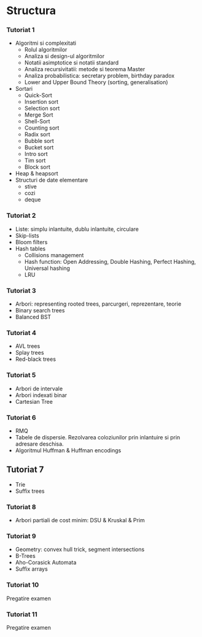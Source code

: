 # Structura

### Tutoriat 1
- Algoritmi si complexitati
  - Rolul algoritmilor
  - Analiza si design-ul algoritmilor
  - Notatii asimptotice si notatii standard
  - Analiza recursivitatii: metode si teorema Master
  - Analiza probabilistica: secretary problem, birthday paradox
  - Lower and Upper Bound Theory (sorting, generalisation)
- Sortari
  - Quick-Sort
  - Insertion sort
  - Selection sort
  - Merge Sort
  - Shell-Sort
  - Counting sort
  - Radix sort
  - Bubble sort
  - Bucket sort
  - Intro sort
  - Tim sort
  - Block sort
- Heap & heapsort
- Structuri de date elementare
  - stive
  - cozi
  - deque

### Tutoriat 2
- Liste: simplu inlantuite, dublu inlantuite, circulare
- Skip-lists
- Bloom filters
- Hash tables
  - Collisions management
  - Hash function: Open Addressing, Double Hashing, Perfect Hashing, Universal hashing
  - LRU
  

### Tutoriat 3
- Arbori: representing rooted trees, parcurgeri, reprezentare, teorie
- Binary search trees
- Balanced BST

### Tutoriat 4
- AVL trees
- Splay trees
- Red-black trees

### Tutoriat 5
- Arbori de intervale
- Arbori indexati binar
- Cartesian Tree

### Tutoriat 6
- RMQ
- Tabele de dispersie. Rezolvarea coloziunilor prin inlantuire si prin adresare deschisa.
- Algoritmul Huffman & Huffman encodings

## Tutoriat 7
- Trie
- Suffix trees

### Tutoriat 8
- Arbori partiali de cost minim: DSU & Kruskal & Prim

### Tutoriat 9
- Geometry: convex hull trick, segment intersections
- B-Trees
- Aho-Corasick Automata
- Suffix arrays

### Tutoriat 10
Pregatire examen

### Tutoriat 11
Pregatire examen